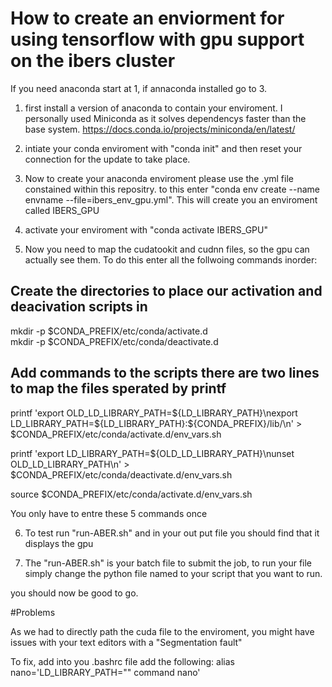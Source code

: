 # How to create an enviorment for using tensorflow with gpu support on the ibers cluster 

If you need anaconda start at 1, if annaconda installed go to 3.  

1) first install a version of anaconda to contain your enviroment. I personally used Miniconda as it solves dependencys faster than the base system. https://docs.conda.io/projects/miniconda/en/latest/  

2) intiate your conda enviroment with "conda init" and then reset your connection for the update to take place.  

3) Now to create your anaconda enviroment please use the .yml file constained within this repositry. to this enter "conda env create --name envname --file=ibers_env_gpu.yml". This will create you an enviroment called IBERS_GPU  

4) activate your enviroment with "conda activate IBERS_GPU"  

5) Now you need to map the cudatookit and cudnn files, so the gpu can actually see them. To do this enter all the follwoing commands inorder:
## Create the directories to place our activation and deacivation scripts in  
mkdir -p $CONDA_PREFIX/etc/conda/activate.d  
mkdir -p $CONDA_PREFIX/etc/conda/deactivate.d  

## Add commands to the scripts there are two lines to map the files sperated by printf
printf 'export OLD_LD_LIBRARY_PATH=${LD_LIBRARY_PATH}\nexport LD_LIBRARY_PATH=${LD_LIBRARY_PATH}:${CONDA_PREFIX}/lib/\n' > $CONDA_PREFIX/etc/conda/activate.d/env_vars.sh  

printf 'export LD_LIBRARY_PATH=${OLD_LD_LIBRARY_PATH}\nunset OLD_LD_LIBRARY_PATH\n' > $CONDA_PREFIX/etc/conda/deactivate.d/env_vars.sh  

source $CONDA_PREFIX/etc/conda/activate.d/env_vars.sh  

You only have to entre these 5 commands once

6) To test run "run-ABER.sh" and in your out put file you should find that it displays the gpu

7) The "run-ABER.sh" is your batch file to submit the job, to run your file simply change the python file named to your script that you want to run.

you should now be good to go.   

#Problems

As we had to directly path the cuda file to the enviroment, you might have issues with your text editors with a "Segmentation fault"

To fix, add into you .bashrc file add the following: alias nano='LD_LIBRARY_PATH="" command nano'
